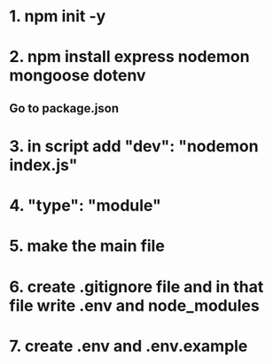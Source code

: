 # 1. npm init -y
# 2. npm install express nodemon mongoose dotenv
## Go to package.json
# 3. in script add "dev": "nodemon index.js"
# 4. "type": "module"
# 5. make the main file

# 6. create .gitignore file and in that file write .env and node_modules
# 7. create .env and .env.example